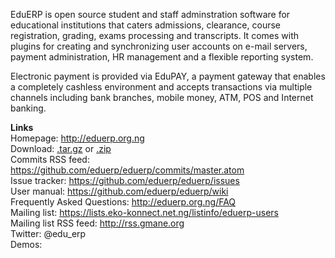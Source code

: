 EduERP is open source student and staff adminstration software for educational institutions that caters admissions, clearance, course registration,  grading, exams processing and transcripts.   It comes with plugins for creating and synchronizing user accounts on e-mail servers, payment administration, HR management and a flexible reporting system.

Electronic payment is provided via EduPAY, a payment gateway that enables a completely cashless environment and accepts transactions via multiple channels including bank branches, mobile money, ATM, POS and Internet banking.

**Links**  
Homepage: http://eduerp.org.ng  
Download: [.tar.gz](https://github.com/eduerp/eduerp/tarball/master) or [.zip](https://github.com/eduerp/eduerp/zipball/master)  
Commits RSS feed: https://github.com/eduerp/eduerp/commits/master.atom  
Issue tracker: https://github.com/eduerp/eduerp/issues  
User manual: https://github.com/eduerp/eduerp/wiki  
Frequently Asked Questions: http://eduerp.org.ng/FAQ  
Mailing list: https://lists.eko-konnect.net.ng/listinfo/eduerp-users  
Mailing list RSS feed: http://rss.gmane.org  
Twitter: @edu_erp  
Demos: 
